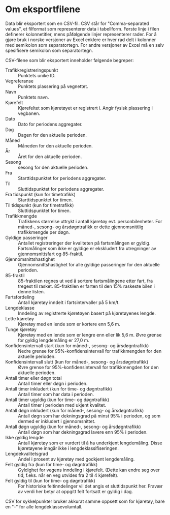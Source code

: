 # Om eksportfilene

Data blir eksportert som en CSV-fil. CSV står for "Comma-separated values", et filformat som representerer data i tabellform. Første linje i filen definerer kolonnetitler, mens påfølgende linjer representerer rader. For å gjøre bruk i norske versjoner av Excel enklere er hver rad delt i kolonner med semikolon som separatortegn. For andre versjoner av Excel må en selv spesifisere semikolon som separatortegn.

CSV-filene som blir eksportert inneholder følgende begreper:

<dl>
  <dt>Trafikkregistreringspunkt</dt>
    <dd>Punktets unike ID.</dd>
  <dt>Vegreferanse</dt>
    <dd>Punktets plassering på vegnettet.</dd>
  <dt>Navn</dt>
    <dd>Punktets navn.</dd>
  <dt>Kjørefelt</dt>
    <dd>Kjørefeltet som kjøretøyet er registrert i. Angir fysisk plassering i vegbanen.</dd>
  <dt>Dato</dt>
    <dd>Dato for periodens aggregater.</dd>
  <dt>Dag</dt>
    <dd>Dagen for den aktuelle perioden.</dd>
  <dt>Måned</dt>
    <dd>Måneden for den aktuelle perioden.</dd>
  <dt>År</dt>
    <dd>Året for den aktuelle perioden.</dd>
  <dt>Sesong</dt>
    <dd>sesong for den aktuelle perioden.</dd>
  <dt>Fra</dt>
    <dd>Starttidspunktet for periodens aggregater.</dd>
  <dt>Til</dt>
    <dd>Sluttidspunktet for periodens aggregater.</dd>
  <dt>Fra tidspunkt (kun for timetrafikk)</dt>
    <dd>Starttidspunktet for timen.</dd>
  <dt>Til tidspunkt (kun for timetrafikk)</dt>
    <dd>Sluttidspunktet for timen.</dd>
  <dt>Trafikkmengde</dt>
    <dd>Trafikkens størrelse uttrykt i antall kjøretøy evt. personbilenheter. For måned-, sesong- og årsdøgntrafikk er dette gjennomsnittlig trafikkmengde per døgn.</dd>
  <dt>Gyldige passeringer</dt>
    <dd>Antallet registreringer der kvaliteten på fartsmålingen er gyldig. Fartsmålinger som ikke er gyldige er ekskludert fra utregninger av gjennomsnittsfart og 85-fraktil.</dd>
  <dt>Gjennomsnittshastighet</dt>
    <dd>Gjennomsnittshastighet for alle gyldige passeringer for den aktuelle perioden.</dd>
  <dt>85-fraktil</dt>
    <dd>85-fraktilen regnes ut ved å sortere fartsmålingene etter fart, fra tregest til rasket. 85-fraktilen er farten til den 15% raskeste bilen i denne listen.</dd>
  <dt>Fartsfordeling</dt>
    <dd>Antall kjøretøy inndelt i fartsintervaller på 5 km/t.</dd>
  <dt>Lengdeklasse</dt>
    <dd>Inndeling av registrerte kjøretøyen basert på kjøretøyenes lengde.</dd>
  <dt>Lette kjøretøy</dt>
    <dd>Kjøretøy med en lende som er kortere enn 5,6 m.</dd>
  <dt>Tunge kjøretøy</dt>
    <dd>Kjøretøy med en lende som er lengre enn eller lik 5,6 m. Øvre grense for gyldig lengdemåling er 27,0 m.</dd>
  <dt>Konfidensintervall start (kun for måned-, sesong- og årsdøgntrafikk)</dt>
    <dd>Nedre grense for 95%-konfidensintervall for trafikkmengden for den aktuelle perioden.</dd>
  <dt>Konfidensintervall slutt (kun for måned-, sesong- og årsdøgntrafikk)</dt>
    <dd>Øvre grense for 95%-konfidensintervall for trafikkmengden for den aktuelle perioden.</dd>
  <dt>Antall timer eller døgn total</dt>
    <dd>Antall timer eller døgn i perioden.</dd>
  <dt>Antall timer inkludert (kun for time- og døgntrafikk)</dt>
    <dd>Antall timer som har data i perioden.</dd>
  <dt>Antall timer ugyldig (kun for time- og døgntrafikk)</dt>
    <dd>Antall timer i perioden med ukjent kvalitet.</dd>
  <dt>Antall døgn inkludert (kun for måned-, sesong- og årsdøgntrafikk)</dt>
    <dd>Antall døgn som har dekningsgrad på minst 95% i perioden, og som dermed er inkludert i gjennomsnittet.</dd>
  <dt>Antall døgn ugyldig (kun for måned-, sesong- og årsdøgntrafikk)</dt>
    <dd>Antall døgn som har dekningsgrad lavere enn 95% i perioden.</dd>
  <dt>Ikke gyldig lengde</dt>
    <dd>Antall kjøretøy som er vurdert til å ha underkjent lengdemåling. Disse kjøretøyene inngår ikke i lengdeklassifiseringen.</dd>
  <dt>Lengdekvalitetsgrad</dt>
    <dd>Andel i prosent av kjøretøy med godkjent lengdemåling.</dd>
  <dt>Felt gyldig fra (kun for time- og døgntrafikk)</dt>
    <dd>Gyldighet for vegens inndeling i kjørefelt. (Dette kan endre seg over tid, f.eks. når en veg utvides fra 2 til 4 kjørefelt).</dd>
  <dt>Felt gyldig til (kun for time- og døgntrafikk)</dt>
    <dd>For historiske feltinndelinger vil det angis et sluttidspunkt her. Fravær av verdi her betyr at oppgitt felt fortsatt er gyldig i dag.</dd>
</dl>


CSV for sykkelpunkter bruker akkurat samme oppsett som for kjøretøy, bare
en "-" for alle lengdeklassevolumtall.
